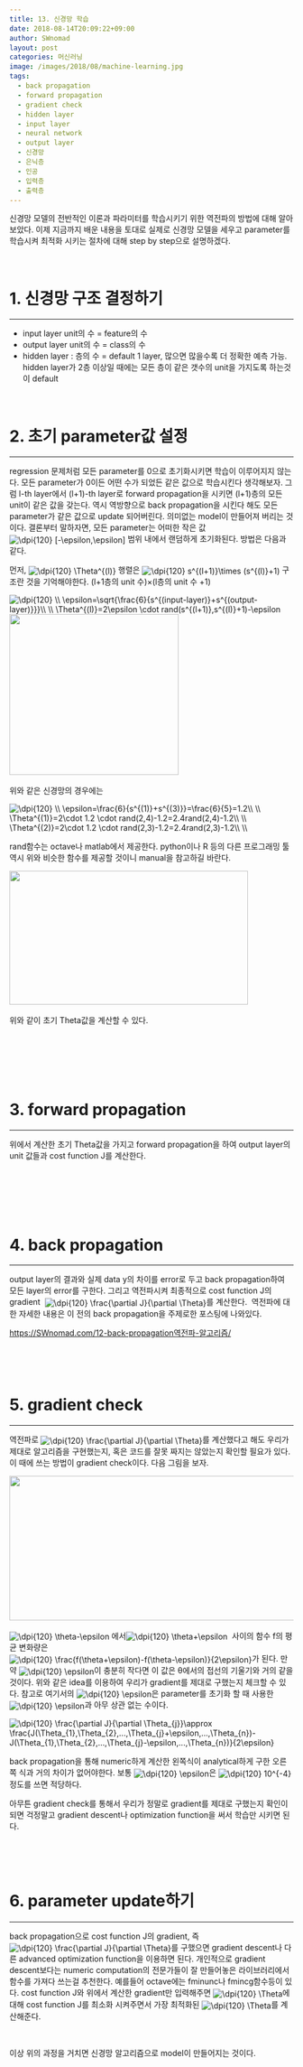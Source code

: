 ```yaml
---
title: 13. 신경망 학습
date: 2018-08-14T20:09:22+09:00
author: SWnomad
layout: post
categories: 머신러닝
image: /images/2018/08/machine-learning.jpg
tags:
  - back propagation
  - forward propagation
  - gradient check
  - hidden layer
  - input layer
  - neural network
  - output layer
  - 신경망
  - 은닉층
  - 인공
  - 입력층
  - 출력층
---
```

신경망 모델의 전반적인 이론과 파라미터를 학습시키기 위한 역전파의 방법에 대해 알아보았다. 이제 지금까지 배운 내용을 토대로 실제로 신경망 모델을 세우고 parameter를 학습시켜 최적화 시키는 절차에 대해 step by step으로 설명하겠다.

&nbsp;

# **1. 신경망 구조 결정하기**

* * *

  * input layer unit의 수 = feature의 수
  * output layer unit의 수 = class의 수
  * hidden layer : 층의 수 = default 1 layer, 많으면 많을수록 더 정확한 예측 가능. hidden layer가 2층 이상일 때에는 모든 층이 같은 갯수의 unit을 가지도록 하는것이 default

&nbsp;

# 

# **2. 초기 parameter값 설정**

* * *

regression 문제처럼 모든 parameter를 0으로 초기화시키면 학습이 이루어지지 않는다. 모든 parameter가 0이든 어떤 수가 되었든 같은 값으로 학습시킨다 생각해보자. 그럼 l-th layer에서 (l+1)-th layer로 forward propagation을 시키면 (l+1)층의 모든 unit이 같은 값을 갖는다. 역시 역방향으로 back propagation을 시킨다 해도 모든 parameter가 같은 값으로 update 되어버린다. 의미없는 model이 만들어져 버리는 것이다. 결론부터 말하자면, 모든 parameter는 어떠한 작은 값<img src="https://latex.codecogs.com/gif.latex?\dpi{120}&space;[-\epsilon,\epsilon]" alt="\dpi{120} [-\epsilon,\epsilon]" align="absmiddle" /> 범위 내에서 랜덤하게 초기화된다. 방법은 다음과 같다.

먼저, <img src="https://latex.codecogs.com/gif.latex?\dpi{120}&space;\Theta^{(l)}" alt="\dpi{120} \Theta^{(l)}" align="absmiddle" /> 행렬은 <img src="https://latex.codecogs.com/gif.latex?\dpi{120}&space;s^{(l+1)}\times&space;(s^{(l)}+1)" alt="\dpi{120} s^{(l+1)}\times (s^{(l)}+1)" align="absmiddle" /> 구조란 것을 기억해야한다. (l+1층의 unit 수)×(l층의 unit 수 +1)

<img src="https://latex.codecogs.com/gif.latex?\dpi{120}&space;\\&space;\epsilon=\sqrt{\frac{6}{s^{(input-layer)}+s^{(output-layer)}}}\\&space;\\&space;\Theta^{(l)}=2\epsilon&space;\cdot&space;rand(s^{(l+1)},s^{(l)}+1)-\epsilon" alt="\dpi{120} \\ \epsilon=\sqrt{\frac{6}{s^{(input-layer)}+s^{(output-layer)}}}\\ \\ \Theta^{(l)}=2\epsilon \cdot rand(s^{(l+1)},s^{(l)}+1)-\epsilon" align="absmiddle" /> 

<img class="aligncenter size-medium wp-image-435" src="/images/2018/08/no-name-44-300x285.png" alt="" width="300" height="285" srcset="/images/2018/08/no-name-44-300x285.png 300w, /images/2018/08/no-name-44.png 570w" sizes="(max-width: 300px) 100vw, 300px" /> 

위와 같은 신경망의 경우에는

<img src="https://latex.codecogs.com/gif.latex?\dpi{120}&space;\\&space;\epsilon=\frac{6}{s^{(1)}+s^{(3)}}=\frac{6}{5}=1.2\\&space;\\&space;\Theta^{(1)}=2\cdot&space;1.2&space;\cdot&space;rand(2,4)-1.2=2.4rand(2,4)-1.2\\&space;\\&space;\Theta^{(2)}=2\cdot&space;1.2&space;\cdot&space;rand(2,3)-1.2=2.4rand(2,3)-1.2\\&space;\\" alt="\dpi{120} \\ \epsilon=\frac{6}{s^{(1)}+s^{(3)}}=\frac{6}{5}=1.2\\ \\ \Theta^{(1)}=2\cdot 1.2 \cdot rand(2,4)-1.2=2.4rand(2,4)-1.2\\ \\ \Theta^{(2)}=2\cdot 1.2 \cdot rand(2,3)-1.2=2.4rand(2,3)-1.2\\ \\" align="absmiddle" /> 

rand함수는 octave나 matlab에서 제공한다. python이나 R 등의 다른 프로그래밍 툴 역시 위와 비슷한 함수를 제공할 것이니 manual을 참고하길 바란다.

<img class="aligncenter size-full wp-image-441" src="/images/2018/08/no-name-46.png" alt="" width="423" height="237" srcset="/images/2018/08/no-name-46.png 423w, /images/2018/08/no-name-46-300x168.png 300w" sizes="(max-width: 423px) 100vw, 423px" /> 

위와 같이 초기 Theta값을 계산할 수 있다.

&nbsp;

&nbsp;

&nbsp;

# **3. forward propagation**

* * *

위에서 계산한 초기 Theta값을 가지고 forward propagation을 하여 output layer의 unit 값들과 cost function J를 계산한다.

&nbsp;

&nbsp;

&nbsp;

# **4. back propagation**

* * *

output layer의 결과와 실제 data y의 차이를 error로 두고 back propagation하여 모든 layer의 error를 구한다. 그리고 역전파시켜 최종적으로 cost function J의 gradient  <img src="https://latex.codecogs.com/gif.latex?\dpi{120}&space;\frac{\partial&space;J}{\partial&space;\Theta}" alt="\dpi{120} \frac{\partial J}{\partial \Theta}" align="absmiddle" />를 계산한다.  역전파에 대한 자세한 내용은 이 전의 back propagation을 주제로한 포스팅에 나와있다.

<span style="text-decoration: underline;"><a href="https://SWnomad.com/12-back-propagation역전파-알고리즘/">https://SWnomad.com/12-back-propagation역전파-알고리즘/</a></span>

&nbsp;

&nbsp;

# **5. gradient check**

* * *

역전파로 <img src="https://latex.codecogs.com/gif.latex?\dpi{120}&space;\frac{\partial&space;J}{\partial&space;\Theta}" alt="\dpi{120} \frac{\partial J}{\partial \Theta}" align="absmiddle" />를 계산했다고 해도 우리가 제대로 알고리즘을 구현했는지, 혹은 코드를 잘못 짜지는 않았는지 확인할 필요가 있다. 이 때에 쓰는 방법이 gradient check이다. 다음 그림을 보자.

<img class="aligncenter size-full wp-image-447" src="/images/2018/08/no-name-47.png" alt="" width="512" height="256" srcset="/images/2018/08/no-name-47.png 512w, /images/2018/08/no-name-47-300x150.png 300w" sizes="(max-width: 512px) 100vw, 512px" /> 

<img src="https://latex.codecogs.com/gif.latex?\dpi{120}&space;\theta-\epsilon" alt="\dpi{120} \theta-\epsilon" align="absmiddle" /> 에서<img src="https://latex.codecogs.com/gif.latex?\dpi{120}&space;\theta+\epsilon" alt="\dpi{120} \theta+\epsilon" align="absmiddle" />  사이의 함수 f의 평균 변화량은  <img src="https://latex.codecogs.com/gif.latex?\dpi{120}&space;\frac{f(\theta+\epsilon)-f(\theta-\epsilon)}{2\epsilon}" alt="\dpi{120} \frac{f(\theta+\epsilon)-f(\theta-\epsilon)}{2\epsilon}" align="absmiddle" />가 된다. 만약 <img src="https://latex.codecogs.com/gif.latex?\dpi{120}&space;\epsilon" alt="\dpi{120} \epsilon" align="absmiddle" />이 충분히 작다면 이 값은 θ에서의 접선의 기울기와 거의 같을 것이다. 위와 같은 idea를 이용하여 우리가 gradient를 제대로 구했는지 체크할 수 있다. 참고로 여기서의 <img src="https://latex.codecogs.com/gif.latex?\dpi{120}&space;\epsilon" alt="\dpi{120} \epsilon" align="absmiddle" />은 parameter를 초기화 할 때 사용한 <img src="https://latex.codecogs.com/gif.latex?\dpi{120}&space;\epsilon" alt="\dpi{120} \epsilon" align="absmiddle" />과 아무 상관 없는 수이다.

<img src="https://latex.codecogs.com/gif.latex?\dpi{120}&space;\frac{\partial&space;J}{\partial&space;\Theta_{j}}\approx&space;\frac{J(\Theta_{1},\Theta_{2},...,\Theta_{j}+\epsilon,...,\Theta_{n})-J(\Theta_{1},\Theta_{2},...,\Theta_{j}-\epsilon,...,\Theta_{n})}{2\epsilon}" alt="\dpi{120} \frac{\partial J}{\partial \Theta_{j}}\approx \frac{J(\Theta_{1},\Theta_{2},...,\Theta_{j}+\epsilon,...,\Theta_{n})-J(\Theta_{1},\Theta_{2},...,\Theta_{j}-\epsilon,...,\Theta_{n})}{2\epsilon}" align="absmiddle" /> 

back propagation을 통해 numeric하게 계산한 왼쪽식이 analytical하게 구한 오른쪽 식과 거의 차이가 없어야한다. 보통 <img src="https://latex.codecogs.com/gif.latex?\dpi{120}&space;\epsilon" alt="\dpi{120} \epsilon" align="absmiddle" />은 <img src="https://latex.codecogs.com/gif.latex?\dpi{120}&space;10^{-4}" alt="\dpi{120} 10^{-4}" align="absmiddle" />정도를 쓰면 적당하다.

아무튼 gradient check를 통해서 우리가 정말로 gradient를 제대로 구했는지 확인이 되면 걱정말고 gradient descent나 optimization function을 써서 학습만 시키면 된다.

&nbsp;

&nbsp;

# **6. parameter update하기**

* * *

back propagation으로 cost function J의 gradient, 즉 <img src="https://latex.codecogs.com/gif.latex?\dpi{120}&space;\frac{\partial&space;J}{\partial&space;\Theta}" alt="\dpi{120} \frac{\partial J}{\partial \Theta}" align="absmiddle" />를 구했으면 gradient descent나 다른 advanced optimization function을 이용하면 된다. 개인적으로 gradient descent보다는 numeric computation의 전문가들이 잘 만들어놓은 라이브러리에서 함수를 가져다 쓰는걸 추천한다. 예를들어 octave에는 fminunc나 fmincg함수등이 있다. cost function J와 위에서 계산한 gradient만 입력해주면 <img src="https://latex.codecogs.com/gif.latex?\dpi{120}&space;\Theta" alt="\dpi{120} \Theta" align="absmiddle" />에 대해 cost function J를 최소화 시켜주면서 가장 최적화된 <img src="https://latex.codecogs.com/gif.latex?\dpi{120}&space;\Theta" alt="\dpi{120} \Theta" align="absmiddle" />를 계산해준다.

&nbsp;

이상 위의 과정을 거치면 신경망 알고리즘으로 model이 만들어지는 것이다.

&nbsp;